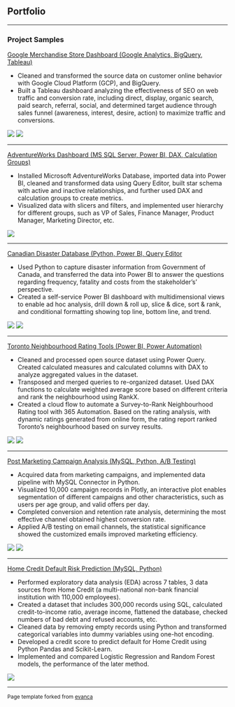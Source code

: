 ## Portfolio

---

### Project Samples

[Google Merchandise Store Dashboard (Google Analytics, BigQuery, Tableau)](https://public.tableau.com/app/profile/empfu/viz/GoogleMerchandiseStoreDashboard_16651030161410/GoogleAnalyticsDashboard)
- Cleaned and transformed the source data on customer online behavior with Google Cloud Platform (GCP), and BigQuery.
- Built a Tableau dashboard analyzing the effectiveness of SEO on web traffic and conversion rate, including direct, display, organic search, paid search, referral, social, and determined target audience through sales funnel (awareness, interest, desire, action) to maximize traffic and conversions.


<img src="images/GMS Dashboard 1.png?raw=true"/>
<img src="images/GMS Dashboard 2.png?raw=true"/>

---
[AdventureWorks Dashboard (MS SQL Server, Power BI, DAX, Calculation Groups)](https://github.com/empfudata/Projects/tree/main/Power%20BI%20-%20Adventure%20Works)
- Installed Microsoft AdventureWorks Database, imported data into Power BI, cleaned and transformed data using Query Editor, built star schema with active and inactive relationships, and further used DAX and calculation groups to create metrics.
- Visualized data with slicers and filters, and implemented user hierarchy for different groups, such as VP of Sales, Finance Manager, Product Manager, Marketing Director, etc.


<img src="images/AW Dashboard.png?raw=true"/>

---
[Canadian Disaster Database (Python, Power BI, Query Editor](https://github.com/empfudata/Projects/tree/main/Power%20BI%20-%20Canada%20Disaster%20Database)
- Used Python to capture disaster information from Government of Canada, and transferred the data into Power BI to answer the questions regarding frequency, fatality and costs from the stakeholder’s’ perspective.
-	Created a self-service Power BI dashboard with multidimensional views to enable ad hoc analysis, drill down & roll up, slice & dice, sort & rank, and conditional formatting showing top line, bottom line, and trend.


<img src="images/CDD Dashboard 1.png?raw=true"/>
<img src="images/CDD Dashboard 2.png?raw=true"/>

---
[Toronto Neighbourhood Rating Tools (Power BI, Power Automation)](https://github.com/empfudata/Projects/tree/main/Power%20BI%20-%20Toronto%20Neighbourhood%20Rating%20Tools)
-	Cleaned and processed open source dataset using Power Query. Created calculated measures and calculated columns with DAX to analyze aggregated values in the dataset.
- Transposed and merged queries to re-organized dataset. Used DAX functions to calculate weighted average score based on different criteria and rank the neighbourhood using RankX.
- Created a cloud flow to automate a Survey-to-Rank Neighbourhood Rating tool with 365 Automation. Based on the rating analysis, with dynamic ratings generated from online form, the rating report ranked Toronto’s neighbourhood based on survey results.

<img src="images/Toronto Neighborhood 1.png?raw=true"/>
<img src="images/Toronto Neighborhood 2.png?raw=true"/>

---
[Post Marketing Campaign Analysis (MySQL, Python, A/B Testing)](https://github.com/empfudata/Projects/tree/main/Python%20-%20Post%20Campaign%20Analytics)
- Acquired data from marketing campaigns, and implemented data pipeline with MySQL Connector in Python.
- Visualized 10,000 campaign records in Plotly, an interactive plot enables segmentation of different campaigns and other characteristics, such as users per age group, and valid offers per day.
- Completed conversion and retention rate analysis, determining the most effective channel obtained highest conversion rate.
- Applied A/B testing on email channels, the statistical significance showed the customized emails improved marketing efficiency.


<img src="images/Post Campaign 1.png?raw=true"/>
<img src="images/Post Campaign 2.png?raw=true"/>

---
[Home Credit Default Risk Prediction (MySQL, Python)](https://github.com/empfudata/Projects/tree/main/Python%20-%20Home%20Credit%20Default%20Risk%20Prediction%20)
- Performed exploratory data analysis (EDA) across 7 tables, 3 data sources from Home Credit (a multi-national non-bank financial institution with 110,000 employees).
- Created a dataset that includes 300,000 records using SQL, calculated credit-to-income ratio, average income, flattened the database, checked numbers of bad debt and refused accounts, etc.
- Cleaned data by removing empty records using Python and transformed categorical variables into dummy variables using one-hot encoding.
- Developed a credit score to predict default for Home Credit using Python Pandas and Scikit-Learn.
- Implemented and compared Logistic Regression and Random Forest models, the performance of the later method.


<img src="images/Home Credit.png?raw=true"/>


---
<p style="font-size:12px">Page template forked from <a href="https://github.com/evanca/quick-portfolio">evanca</a></p>
<!-- Remove above link if you don't want to attibute -->
